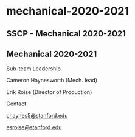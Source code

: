# mechanical-2020-2021

## SSCP - Mechanical 2020-2021

## Mechanical 2020-2021

&#x20;Sub-team Leadership

&#x20;Cameron Haynesworth (Mech. lead)

&#x20;Erik Roise (Director of Production)

&#x20;Contact

chaynes5@stanford.edu

esroise@stanford.edu
